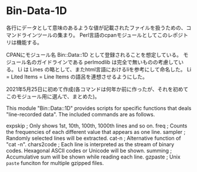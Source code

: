 # Bin-Data-1D

各行にデータとして意味のあるような値が記載されたファイルを扱うための、コマンドラインツールの集まり。
Perl言語のcpanモジュールとしてこのレポジトリは機能する。

CPANにモジュール名 Bin::Data::1D として登録されることを想定している。
モジュール名のガイドラインである perlmodlib は完全で無いものの考慮している。
Li は Lines の略として、またhtml言語におけるliを参考にして命名した。
Li = Lited Items = Line Items の語呂を連想させるようにした。

2021年5月25日に初めて作成(各コマンドは何年か前に作ったが、それを初めてこのモジュール用に選んで、まとめた)。



This module "Bin::Data::1D" provides scripts for specific functions that deals "line-recorded data".
The included commands are as follows. 

expskip     ; Only shows 1st, 10th, 100th, 1000th lines and so on.
freq        ; Counts the frequencies of each different value that appears as one line.
sampler     ; Randomly selected lines will be extracted. 
cat-n       ; Alternative function of "cat -n". 
chars2code  ; Each line is interpreted as the stream of binary codes. Hexagonal ASCII codes or Unicode will be shown.
summing     ; Accumulative sum will be shown while reading each line.
gzpaste     ; Unix `paste` funciton for multiple gzipped files. 

